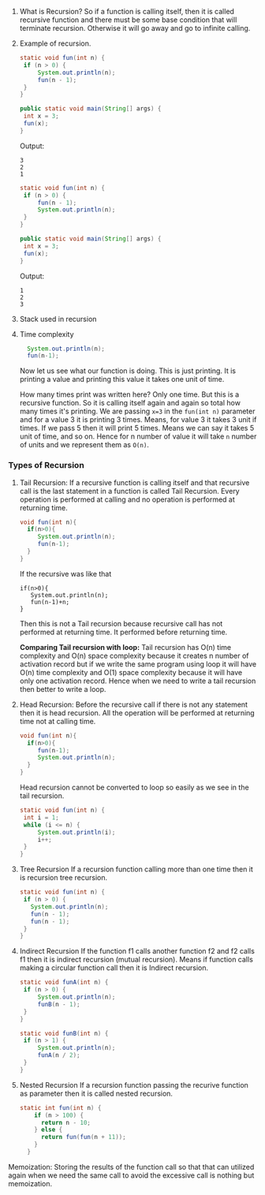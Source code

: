 1. What is Recursion?
   So if a function is calling itself, then it is called recursive function and there must be some base condition that will terminate recursion. Otherwise it will go away and go to infinite calling.

2. Example of recursion.

   ```java
   static void fun(int n) {
   	if (n > 0) {
   		System.out.println(n);
   		fun(n - 1);
   	}
   }

   public static void main(String[] args) {
   	int x = 3;
   	fun(x);
   }
   ```

   Output:

   ```
   3
   2
   1
   ```

      <!-- add image -->

   ```java
   static void fun(int n) {
   	if (n > 0) {
   		fun(n - 1);
   		System.out.println(n);
   	}
   }

   public static void main(String[] args) {
   	int x = 3;
   	fun(x);
   }
   ```

   Output:

   ```
   1
   2
   3
   ```

   <!-- add image -->

3. Stack used in recursion
<!-- add image -->

4. Time complexity

   ```java
     System.out.println(n);
     fun(n-1);
   ```

   Now let us see what our function is doing. This is just printing. It is printing a value and printing this value it takes one unit of time.

   How many times print was written here? Only one time. But this is a recursive function. So it is calling itself again and again so total how many times it's printing. We are passing `x=3` in the `fun(int n)` parameter and for a value 3 it is printing 3 times. Means, for value 3 it takes 3 unit if times. If we pass 5 then it will print 5 times. Means we can say it takes 5 unit of time, and so on. Hence for n number of value it will take `n` number of units and we represent them as `O(n)`.

### Types of Recursion

1. Tail Recursion: If a recursive function is calling itself and that recursive call is the last statement in a function is called Tail Recursion. Every operation is performed at calling and no operation is performed at returning time.

   ```java
   void fun(int n){
     if(n>0){
        System.out.println(n);
        fun(n-1);
     }
   }
   ```

   If the recursive was like that

   ```
   if(n>0){
      System.out.println(n);
      fun(n-1)+n;
   }
   ```

   Then this is not a Tail recursion because recursive call has not performed at returning time. It performed before returning time.

   **Comparing Tail recursion with loop:**
   Tail recursion has O(n) time complexity and O(n) space complexity because it creates n number of activation record but if we write the same program using loop it will have O(n) time complexity and O(1) space complexity because it will have only one activation record. Hence when we need to write a tail recursion then better to write a loop.

2. Head Recursion:
   Before the recursive call if there is not any statement then it is head recursion. All the operation will be performed at returning time not at calling time.

   ```java
   void fun(int n){
     if(n>0){
        fun(n-1);
        System.out.println(n);
     }
   }
   ```

   Head recursion cannot be converted to loop so easily as we see in the tail recursion.

   ```java
   static void fun(int n) {
   	int i = 1;
   	while (i <= n) {
   		System.out.println(i);
   		i++;
   	}
   }
   ```

3. Tree Recursion
   If a recursion function calling more than one time then it is recursion tree recursion.

   ```java
   static void fun(int n) {
    if (n > 0) {
      System.out.println(n);
      fun(n - 1);
      fun(n - 1);
    }
   }
   ```

4. Indirect Recursion
   If the function f1 calls another function f2 and f2 calls f1 then it is indirect recursion (mutual recursion). Means if function calls making a circular function call then it is Indirect recursion.

   ```java
   static void funA(int n) {
   	if (n > 0) {
   		System.out.println(n);
   		funB(n - 1);
   	}
   }

   static void funB(int n) {
   	if (n > 1) {
   		System.out.println(n);
   		funA(n / 2);
   	}
   }
   ```

5. Nested Recursion
   If a recursion function passing the recurive function as parameter then it is called nested recursion.

   ```java
   static int fun(int n) {
       if (n > 100) {
         return n - 10;
       } else {
         return fun(fun(n + 11));
       }
     }
   ```

  Memoization: Storing the results of the function call so that that can utilized  again when we need the same call to avoid the excessive call is nothing but memoization.
  
